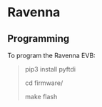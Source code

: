 # Ravenna

## Programming

To program the Ravenna EVB:

> pip3 install pyftdi
>
> cd firmware/<project>
>
> make flash
